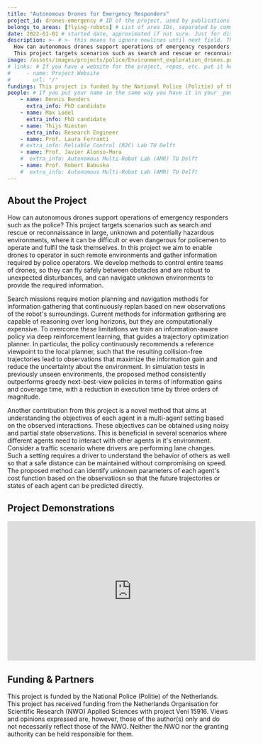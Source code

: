 ```yaml
---
title: "Autonomous Drones for Emergency Responders"
project_id: drones-emergency # ID of the project, used by publications to display in this project.
belongs_to_areas: [flying-robots] # List of area IDs, separated by commas.
date: 2022-01-01 # started date, approximated if not sure. Just for display purposes and ordering
description: >- # >- this means to ignore newlines until next field. This is the short project description, displayed in the project's card"
  How can autonomous drones support operations of emergency responders such as the police?
  This project targets scenarios such as search and rescue or reconnaissance in large, unknown and potentially hazardous environments, where it can be difficult or even dangerous for policemen to operate and fulfil the task.
image: /assets/images/projects/police/Environment_exploration_drones.png
# links: # If you have a website for the project, repos, etc. put it here.
#     - name: Project Website
#       url: "/"
fundings: This project is funded by the National Police (Politie) of the Netherlands.
people: # If you put your name in the same way you have it in your _people entry, your preferred link will be added. extra_info is optional.
    - name: Dennis Benders 
      extra_info: PhD candidate
    - name: Max Lodel 
      extra_info: PhD candidate
    - name: Thijs Niesten 
      extra_info: Research Engineer
    - name: Prof. Laura Ferranti
    # extra_info: Reliable Control (R2C) Lab TU Delft
    - name: Prof. Javier Alonso-Mora
    #  extra_info: Autonomous Multi-Robot Lab (AMR) TU Delft
    - name: Prof. Robert Babuska 
    #  extra_info: Autonomous Multi-Robot Lab (AMR) TU Delft
---
```

<!-- Here you put the main body of the page, in markdown. You can also mix in html, or change this .md to .html -->
<!-- The fields of People, Funding, Links and Publications will be generated automatically -->

## About the Project

How can autonomous drones support operations of emergency responders such as the police? This project targets scenarios such as search and rescue or reconnaissance in large, unknown and potentially hazardous environments, where it can be difficult or even dangerous for policemen to operate and fulfil the task themselves. In this project we aim to enable drones to operator in such remote environments and gather information required by police operators. We develop methods to control entire teams of drones, so they can fly safely between obstacles and are robust to unexpected disturbances, and can navigate unknown environments to provide the required information.

Search missions require motion planning and navigation methods for information gathering that continuously replan based on new observations of the robot's surroundings. Current methods for information gathering are capable of reasoning over long horizons, but they are computationally expensive. To overcome these limitations we train an information-aware policy via deep reinforcement learning, that guides a trajectory optimization planner. In particular, the policy continuously recommends a reference viewpoint to the local planner, such that the resulting collision-free trajectories lead to observations that maximize the information gain and reduce the uncertainty about the environment. In simulation tests in previously unseen environments, the proposed method consistently outperforms greedy next-best-view policies in terms of information gains and coverage time, with a reduction in execution time by three orders of magnitude.

Another contribution from this project is a novel method that aims at understanding the objectives of each agent in a multi-agent setting based on the observed interactions. These objectives can be obtained using noisy and partial state observations. This is beneficial in several scenarios where different agents need to interact with other agents in it's environment. Consider a traffic scenario where drivers are performing lane changes. Such a setting requires a driver to understand the behavior of others as well so that a safe distance can be maintained without compromising on speed. The proposed method can identify unknown parameters of each agent's cost function based on the observatiosn so that the future trajectories or states of each agent can be predicted directly.  



## Project Demonstrations

<div class="video-wrapper ratio ratio-16x9"> 
  <iframe width="560" height="315" src="https://www.youtube.com/embed/qxabfC9I66k?si=gbRGsmdQWxoW44HI&mute=1" title="YouTube video player" frameborder="0" allow="accelerometer; autoplay; clipboard-write; encrypted-media; gyroscope; picture-in-picture; web-share" referrerpolicy="strict-origin-when-cross-origin" allowfullscreen></iframe>
</div>
<!-- <div class="video-wrapper ratio ratio-16x9">  
  <iframe width="560" height="315" src="https://www.youtube.com/embed/sDNqdEPA7pE?si=30btkH8z2rrI3HUR&mute=1" title="YouTube video player" frameborder="0" allow="accelerometer; autoplay; clipboard-write; encrypted-media; gyroscope; picture-in-picture; web-share" referrerpolicy="strict-origin-when-cross-origin" allowfullscreen></iframe>
</div> -->

## Funding & Partners

This project is funded by the National Police (Politie) of the Netherlands.
This project has received funding from the Netherlands Organisation for Scientific Research (NWO) Applied Sciences with project Veni 15916. Views and opinions expressed are, however, those of the author(s) only and do not necessarily reflect those of the NWO. Neither the NWO nor the granting authority can be held responsible for them.
